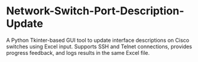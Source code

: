 # Network-Switch-Port-Description-Update
A Python Tkinter-based GUI tool to update interface descriptions on Cisco switches using Excel input. Supports SSH and Telnet connections, provides progress feedback, and logs results in the same Excel file.
